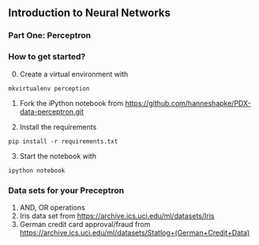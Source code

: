 ## Introduction to Neural Networks
### Part One: Perceptron

### How to get started?
0. Create a virtual environment with

```
mkvirtualenv perception 
```

1. Fork the iPython notebook from https://github.com/hanneshapke/PDX-data-perceptron.git

2. Install the requirements
```
pip install -r requirements.txt 
```
3. Start the notebook with 
```
ipython notebook
```

### Data sets for your Preceptron
1. AND, OR operations
2. Iris data set from https://archive.ics.uci.edu/ml/datasets/Iris
3. German credit card approval/fraud from https://archive.ics.uci.edu/ml/datasets/Statlog+(German+Credit+Data)
